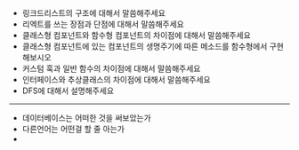 - 링크드리스트의 구조에 대해서 말씀해주세요
- 리엑트를 쓰는 장점과 단점에 대해서 말씀해주세요
- 클래스형 컴포넌트와 함수형 컴포넌트의 차이점에 대해서 말씀해주세요
- 클래스형 컴포넌트에 있는 컴포넌트의 생명주기에 따른 메소드를 함수형에서 구현해보시오
- 커스텀 훅과 일반 함수의 차이점에 대해서 말씀해주세요
- 인터페이스와 추상클래스의 차이점에 대해서 말씀해주세요
- DFS에 대해서 설명해주세요

---

- 데이터베이스는 어떠한 것을 써보았는가
- 다른언어는 어떤걸 할 줄 아는가
-
